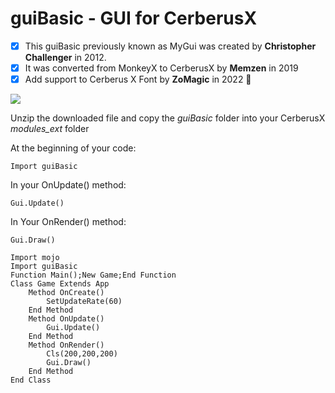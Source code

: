 # guiBasic - GUI for CerberusX

- [x] This guiBasic previously known as MyGui was created by **Christopher Challenger** in 2012.
- [x] It was converted from MonkeyX to CerberusX by **Memzen** in 2019
- [x] Add support to Cerberus X Font by **ZoMagic** in 2022 :tada:

![](https://github.com/zomagic/guiBasic/blob/main/screenshot%20of%20examples.jpg)

Unzip the downloaded file and copy the *guiBasic* folder into your CerberusX *modules_ext* folder

At the beginning of your code:

`Import guiBasic`

In your OnUpdate() method:

`Gui.Update()`

In Your OnRender() method:

`Gui.Draw()`
 
```
Import mojo
Import guiBasic
Function Main();New Game;End Function
Class Game Extends App
	Method OnCreate()
		SetUpdateRate(60)
	End Method
	Method OnUpdate()
		Gui.Update()
	End Method
	Method OnRender()
		Cls(200,200,200)
		Gui.Draw()
	End Method
End Class
```
